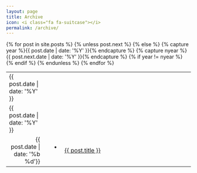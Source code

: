 ```yaml
---
layout: page
title: Archive
icon: <i class="fa fa-suitcase"></i>
permalink: /archive/
---
```


<table style="border-collapse: collapse;">
    {% for post in site.posts %}
    {% unless post.next %}
        <tr>
        <td class="archive-year">{{ post.date | date: '%Y' }}</td>
        </tr>
    {% else %}
    {% capture year %}{{ post.date | date: '%Y' }}{% endcapture %}
    {% capture nyear %}{{ post.next.date | date: '%Y' }}{% endcapture %}
    {% if year != nyear %}
        <tr style="padding-top: 3em;">
        <td class="archive-year">{{ post.date | date: '%Y' }}</td>
        </tr>
    {% endif %}
    {% endunless %}
        <tr>
        <td width="20%" align="right">
        {{ post.date  | date: '%b %d'}}
        </td>
        <td width="10%" align="center">
        &nbsp; &nbsp; • &nbsp; &nbsp;
        </td>
        <td width="70%" align="left">
        <a href="{{ post.url | prepend:site.baseurl }}">{{ post.title }}</a>
        </td>
        </tr>
    {% endfor %}
</table>